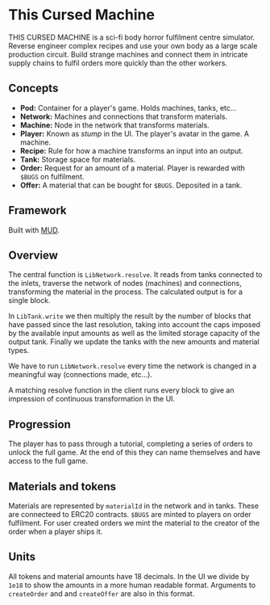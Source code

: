 # This Cursed Machine

THIS CURSED MACHINE is a sci-fi body horror fulfilment centre simulator. Reverse engineer complex recipes and use your own body as a large scale production circuit. Build strange machines and connect them in intricate supply chains to fulfil orders more quickly than the other workers.

## Concepts

- **Pod:** Container for a player's game. Holds machines, tanks, etc...
- **Network:** Machines and connections that transform materials.
- **Machine:** Node in the network that transforms materials.
- **Player:** Known as _stump_ in the UI. The player's avatar in the game. A machine.
- **Recipe:** Rule for how a machine transforms an input into an output.
- **Tank:** Storage space for materials.
- **Order:** Request for an amount of a material. Player is rewarded with `$BUGS` on fulfilment.  
- **Offer:** A material that can be bought for `$BUGS`. Deposited in a tank.

## Framework

Built with [MUD](https://mud.dev/introduction).

## Overview

The central function is `LibNetwork.resolve`. It reads from tanks connected to the inlets, traverse the network of nodes (machines) and connections, transforming the material in the process. The calculated output is for a single block. 

In `LibTank.write` we then multiply the result by the number of blocks that have passed since the last resolution, taking into account the caps imposed by the available input amounts as well as the limited storage capacity of the output tank. Finally we update the tanks with the new amounts and material types.

We have to run `LibNetwork.resolve` every time the network is changed in a meaningful way (connections made, etc...).

A matching resolve function in the client runs every block to give an impression of continuous transformation in the UI.

## Progression

The player has to pass through a tutorial, completing a series of orders to unlock the full game. At the end of this they can name themselves and have access to the full game.

## Materials and tokens

Materials are represented by `materialId` in the network and in tanks. These are connecteed to ERC20 contracts. `$BUGS` are minted to players on order fulfilment. For user created orders we mint the material to the creator of the order when a player ships it.

## Units

All tokens and material amounts have 18 decimals. In the UI we divide by `1e18` to show the amounts in a more human readable format. Arguments to `createOrder` and and `createOffer` are also in this format. 


